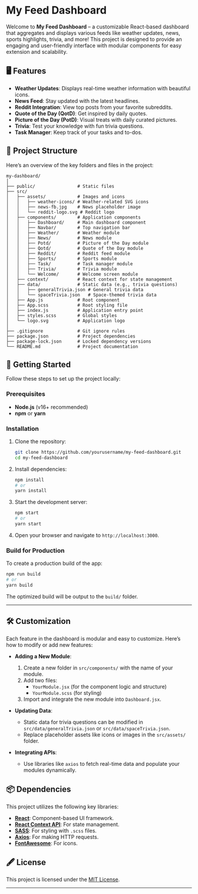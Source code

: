 # My Feed Dashboard

Welcome to **My Feed Dashboard** – a customizable React-based dashboard that aggregates and displays various feeds like weather updates, news, sports highlights, trivia, and more! This project is designed to provide an engaging and user-friendly interface with modular components for easy extension and scalability.

## 🖥️ Features
- **Weather Updates**: Displays real-time weather information with beautiful icons.
- **News Feed**: Stay updated with the latest headlines.
- **Reddit Integration**: View top posts from your favorite subreddits.
- **Quote of the Day (QotD)**: Get inspired by daily quotes.
- **Picture of the Day (PotD)**: Visual treats with daily curated pictures.
- **Trivia**: Test your knowledge with fun trivia questions.
- **Task Manager**: Keep track of your tasks and to-dos.

## 📂 Project Structure
Here’s an overview of the key folders and files in the project:

```
my-dashboard/
│
├── public/                # Static files
├── src/
│   ├── assets/            # Images and icons
│   │   ├── weather-icons/ # Weather-related SVG icons
│   │   ├── news-fb.jpg    # News placeholder image
│   │   └── reddit-logo.svg # Reddit logo
│   ├── components/        # Application components
│   │   ├── Dashboard/     # Main dashboard component
│   │   ├── Navbar/        # Top navigation bar
│   │   ├── Weather/       # Weather module
│   │   ├── News/          # News module
│   │   ├── Potd/          # Picture of the Day module
│   │   ├── Qotd/          # Quote of the Day module
│   │   ├── Reddit/        # Reddit feed module
│   │   ├── Sports/        # Sports module
│   │   ├── Task/          # Task manager module
│   │   ├── Trivia/        # Trivia module
│   │   └── Welcome/       # Welcome screen module
│   ├── context/           # React context for state management
│   ├── data/              # Static data (e.g., trivia questions)
│   │   ├── generalTrivia.json # General trivia data
│   │   └── spaceTrivia.json   # Space-themed trivia data
│   ├── App.js             # Root component
│   ├── App.scss           # Root styling file
│   ├── index.js           # Application entry point
│   ├── styles.scss        # Global styles
│   └── logo.svg           # Application logo
│
├── .gitignore             # Git ignore rules
├── package.json           # Project dependencies
├── package-lock.json      # Locked dependency versions
└── README.md              # Project documentation
```

## 🚀 Getting Started

Follow these steps to set up the project locally:

### Prerequisites
- **Node.js** (v16+ recommended)
- **npm** or **yarn**

### Installation
1. Clone the repository:
   ```bash
   git clone https://github.com/yourusername/my-feed-dashboard.git
   cd my-feed-dashboard
   ```

2. Install dependencies:
   ```bash
   npm install
   # or
   yarn install
   ```

3. Start the development server:
   ```bash
   npm start
   # or
   yarn start
   ```

4. Open your browser and navigate to `http://localhost:3000`.

### Build for Production
To create a production build of the app:
```bash
npm run build
# or
yarn build
```
The optimized build will be output to the `build/` folder.

---

## 🛠️ Customization

Each feature in the dashboard is modular and easy to customize. Here’s how to modify or add new features:

- **Adding a New Module**:
  1. Create a new folder in `src/components/` with the name of your module.
  2. Add two files:
     - `YourModule.jsx` (for the component logic and structure)
     - `YourModule.scss` (for styling)
  3. Import and integrate the new module into `Dashboard.jsx`.

- **Updating Data**:
  - Static data for trivia questions can be modified in `src/data/generalTrivia.json` or `src/data/spaceTrivia.json`.
  - Replace placeholder assets like icons or images in the `src/assets/` folder.

- **Integrating APIs**:
  - Use libraries like `axios` to fetch real-time data and populate your modules dynamically.

## 📦 Dependencies

This project utilizes the following key libraries:
- [**React**](https://reactjs.org/): Component-based UI framework.
- [**React Context API**](https://react.dev/reference/context): For state management.
- [**SASS**](https://sass-lang.com/): For styling with `.scss` files.
- [**Axios**](https://axios-http.com/): For making HTTP requests.
- [**FontAwesome**](https://fontawesome.com/): For icons.

## 🖋️ License
This project is licensed under the [MIT License](LICENSE).

---